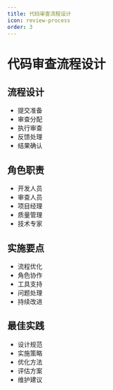 ```yaml
---
title: 代码审查流程设计
icon: review-process
order: 3
---
```


# 代码审查流程设计

## 流程设计
- 提交准备
- 审查分配
- 执行审查
- 反馈处理
- 结果确认

## 角色职责
- 开发人员
- 审查人员
- 项目经理
- 质量管理
- 技术专家

## 实施要点
- 流程优化
- 角色协作
- 工具支持
- 问题处理
- 持续改进

## 最佳实践
- 设计规范
- 实施策略
- 优化方法
- 评估方案
- 维护建议
